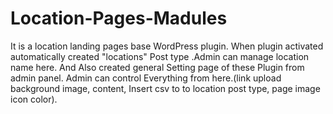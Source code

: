 # Location-Pages-Madules
It is a location landing pages base WordPress plugin. When plugin activated automatically created "locations" Post type .Admin can manage location name here. And Also created general Setting page of these Plugin from admin panel. Admin can control Everything from here.(link upload background image, content, Insert csv to to location post type, page image icon color). 
